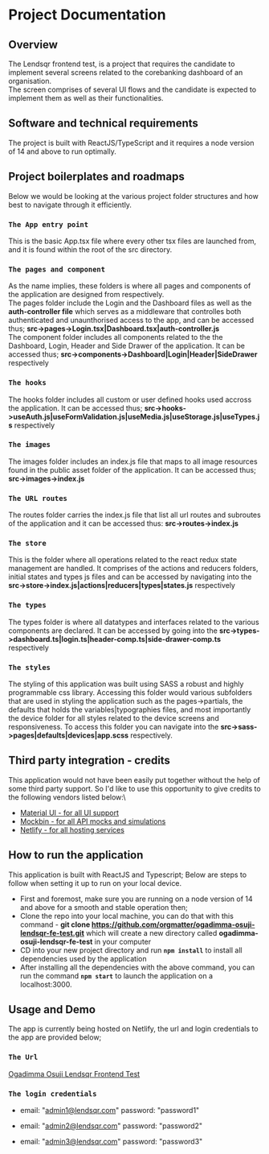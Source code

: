 # Project Documentation

## Overview

The Lendsqr frontend test, is a project that requires the candidate to implement several screens related to the corebanking dashboard of an organisation.\
The screen comprises of several UI flows and the candidate is expected to implement them as well as their functionalities.

## Software and technical requirements

The project is built with ReactJS/TypeScript and it requires a node version of 14 and above to run optimally.

## Project boilerplates and roadmaps

Below we would be looking at the various project folder structures and how best to navigate through it efficiently.

### `The App entry point`

This is the basic App.tsx file where every other tsx files are launched from, and it is found within the root of the src directory.

### `The pages and component`

As the name implies, these folders is where all pages and components of the application are designed from respectively.\
The pages folder include the Login and the Dashboard files as well as the **auth-controller file** which serves as a middleware that controlles both authenticated and unaunthorised access to the app, and can be accessed thus; **src->pages->Login.tsx|Dashboard.tsx|auth-controller.js**\
The component folder includes all components related to the the Dashboard, Login, Header and Side Drawer of the application. It can be accessed thus; **src->components->Dashboard|Login|Header|SideDrawer** respectively

### `The hooks`
The hooks folder includes all custom or user defined hooks used accross the application. It can be accessed thus; **src->hooks->useAuth.js|useFormValidation.js|useMedia.js|useStorage.js|useTypes.js** respectively

### `The images`
The images folder includes an index.js file that maps to all image resources found in the public asset folder of the application. It can be accessed thus; **src->images->index.js**

### `The URL routes`
The routes folder carries the index.js file that list all url routes and subroutes of the application and it can be accessed thus: **src->routes->index.js**

### `The store`
This is the folder where all operations related to the react redux state management are handled. It comprises of the actions and reducers folders, initial states and types js files and can be accessed by navigating into the **src->store->index.js|actions|reducers|types|states.js** respectively

### `The types`
The types folder is where all datatypes and interfaces related to the various components are declared. It can be accessed by going into the **src->types->dashboard.ts|login.ts|header-comp.ts|side-drawer-comp.ts** respectively

### `The styles`
The styling of this application was built using SASS a robust and highly programmable css library. Accessing this folder would various subfolders that are used in styling the application such as the pages->partials, the defaults that holds the variables|typographies files, and most importantly the device folder for all styles related to the device screens and responsiveness. To access this folder you can navigate into the **src->sass->pages|defaults|devices|app.scss** respectively.


## Third party integration - credits
This application would not have been easily put together without the help of some third party support. So I'd like to use this opportunity to give credits to the following vendors listed below:\
- [Material UI - for all UI support](https://mui.com)
- [Mockbin - for all API mocks and simulations](https://mockbin.io)
- [Netlify - for all hosting services](https://netlify.app)


## How to run the application
This application is built with ReactJS and Typescript; Below are steps to follow when setting it up to run on your local device.
- First and foremost, make sure you are running on a node version of 14 and above for a smooth and stable operation then;
- Clone the repo into your local machine, you can do that with this command - **git clone https://github.com/orgmatter/ogadimma-osuji-lendsqr-fe-test.git** which will create a new directory called **ogadimma-osuji-lendsqr-fe-test** in your computer
- CD into your new project directory and run **`npm install`** to install all dependencies used by the application
- After installing all the dependencies with the above command, you can run the command **`npm start`** to launch the application on a localhost:3000.


## Usage and Demo
The app is currently being hosted on Netlify, the url and login credentials to the app are provided below;

### `The Url`

[Ogadimma Osuji Lendsqr Frontend Test](https://ogadimma-osuji-lendsqr-fe-test.netlify.app)

### `The login credentials`

-   email: "admin1@lendsqr.com"
    password: "password1"

-   email: "admin2@lendsqr.com"
    password: "password2"

-   email: "admin3@lendsqr.com"
    password: "password3"
